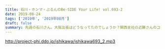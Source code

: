 ```yaml
---
title: 石川・ホンマ・ぶるんのBe-SIDE Your Life! vol.693-2
date: 2019-08-24
tags: ['2019年', '2019年08月']
draft: false
summary: 先週の石川さん。大阪出張はどうなってたのでしょうか？関西支社の近藤さんのコミュ力は本当にすごいですよ！！！MIURA
---
```


http://project-phi.ddo.jp/ishikawa/ishikawa693_2.mp3
